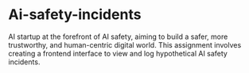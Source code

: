 # Ai-safety-incidents
AI startup at the forefront of AI safety, aiming to build a safer, more trustworthy, and human-centric digital world. This assignment involves creating a frontend interface to view and log hypothetical AI safety incidents.
